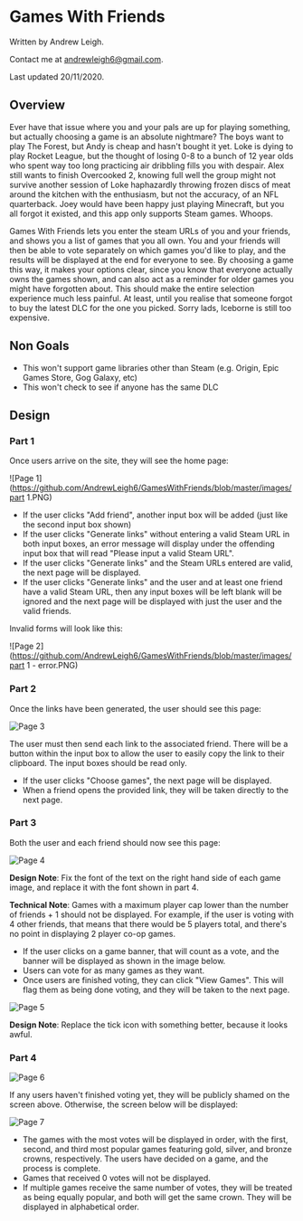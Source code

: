 # Games With Friends

Written by Andrew Leigh. 

Contact me at andrewleigh6@gmail.com.

Last updated 20/11/2020.

## Overview

Ever have that issue where you and your pals are up for playing something, but actually choosing a game is an absolute nightmare? The boys want to play The Forest, but Andy is cheap and hasn't bought it yet. Loke is dying to play Rocket League, but the thought of losing 0-8 to a bunch of 12 year olds who spent way too long practicing air dribbling fills you with despair. Alex still wants to finish Overcooked 2, knowing full well the group might not survive another session of Loke haphazardly throwing frozen discs of meat around the kitchen with the enthusiasm, but not the accuracy, of an NFL quarterback. Joey would have been happy just playing Minecraft, but you all forgot it existed, and this app only supports Steam games. Whoops.

Games With Friends lets you enter the steam URLs of you and your friends, and shows you a list of games that you all own. You and your friends will then be able to vote separately on which games you'd like to play, and the results will be displayed at the end for everyone to see. By choosing a game this way, it makes your options clear, since you know that everyone actually owns the games shown, and can also act as a reminder for older games you might have forgotten about. This should make the entire selection experience much less painful. At least, until you realise that someone forgot to buy the latest DLC for the one you picked. Sorry lads, Iceborne is still too expensive.

## Non Goals

- This won't support game libraries other than Steam (e.g. Origin, Epic Games Store, Gog Galaxy, etc)
- This won't check to see if anyone has the same DLC

## Design

### Part 1

Once users arrive on the site, they will see the home page:

![Page 1](https://github.com/AndrewLeigh6/GamesWithFriends/blob/master/images/part 1.PNG)

- If the user clicks "Add friend", another input box will be added (just like the second input box shown)
- If the user clicks "Generate links" without entering a valid Steam URL in both input boxes, an error message will display under the offending input box that will read "Please input a valid Steam URL".
- If the user clicks "Generate links" and the Steam URLs entered are valid, the next page will be displayed.
- If the user clicks "Generate links" and the user and at least one friend have a valid Steam URL, then any input boxes will be left blank will be ignored and the next page will be displayed with just the user and the valid friends.

Invalid forms will look like this:

![Page 2](https://github.com/AndrewLeigh6/GamesWithFriends/blob/master/images/part 1 - error.PNG)

### Part 2

Once the links have been generated, the user should see this page:

![Page 3](https://github.com/AndrewLeigh6/GamesWithFriends/blob/master/images/3.PNG)

The user must then send each link to the associated friend. There will be a button within the input box to allow the user to easily copy the link to their clipboard. The input boxes should be read only.

- If the user clicks "Choose games", the next page will be displayed.
- When a friend opens the provided link, they will be taken directly to the next page.

### Part 3

Both the user and each friend should now see this page:

![Page 4](https://github.com/AndrewLeigh6/GamesWithFriends/blob/master/images/4.PNG)

**Design Note**: Fix the font of the text on the right hand side of each game image, and replace it with the font shown in part 4.

**Technical Note**: Games with a maximum player cap lower than the number of friends + 1 should not be displayed. For example, if the user is voting with 4 other friends, that means that there would be 5 players total, and there's no point in displaying 2 player co-op games.

- If the user clicks on a game banner, that will count as a vote, and the banner will be displayed as shown in the image below.
- Users can vote for as many games as they want. 
- Once users are finished voting, they can click "View Games". This will flag them as being done voting, and they will be taken to the next page.

![Page 5](https://github.com/AndrewLeigh6/GamesWithFriends/blob/master/images/5.PNG)

**Design Note**: Replace the tick icon with something better, because it looks awful.

### Part 4

![Page 6](https://github.com/AndrewLeigh6/GamesWithFriends/blob/master/images/6.PNG)

If any users haven't finished voting yet, they will be publicly shamed on the screen above. Otherwise, the screen below will be displayed: 

![Page 7](https://github.com/AndrewLeigh6/GamesWithFriends/blob/master/images/7.PNG)

- The games with the most votes will be displayed in order, with the first, second, and third most popular games featuring gold, silver, and bronze crowns, respectively. The users have decided on a game, and the process is complete. 
- Games that received 0 votes will not be displayed.
- If multiple games receive the same number of votes, they will be treated as being equally popular, and both will get the same crown. They will be displayed in alphabetical order.



